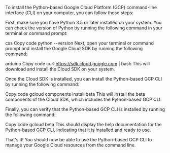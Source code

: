 To install the Python-based Google Cloud Platform (GCP) command-line interface (CLI) on your computer, you can follow these steps:

First, make sure you have Python 3.5 or later installed on your system. You can check the version of Python by running the following command in your terminal or command prompt:

css
Copy code
python --version
Next, open your terminal or command prompt and install the Google Cloud SDK by running the following command:

arduino
Copy code
curl https://sdk.cloud.google.com | bash
This will download and install the Cloud SDK on your system.

Once the Cloud SDK is installed, you can install the Python-based GCP CLI by running the following command:

Copy code
gcloud components install beta
This will install the beta components of the Cloud SDK, which includes the Python-based GCP CLI.

Finally, you can verify that the Python-based GCP CLI is installed by running the following command:

Copy code
gcloud beta
This should display the help documentation for the Python-based GCP CLI, indicating that it is installed and ready to use.

That's it! You should now be able to use the Python-based GCP CLI to manage your Google Cloud resources from the command line.